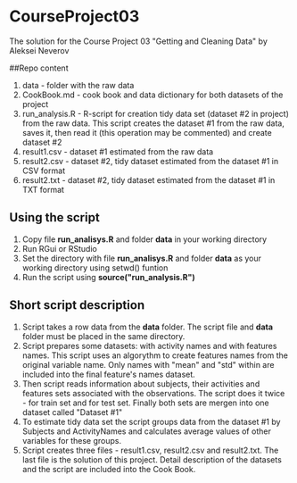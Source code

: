 # CourseProject03
The solution for the Course Project 03 "Getting and Cleaning Data"
by Aleksei Neverov

##Repo content
1. data - folder with the raw data
2. CookBook.md - cook book and data dictionary for both datasets of the project
3. run_analysis.R - R-script for creation tidy data set (dataset #2 in project) from the raw data. This script creates the dataset #1 from the raw data, saves it, then read it (this operation may be commented) and create dataset #2
4. result1.csv - dataset #1 estimated from the raw data
5. result2.csv - dataset #2, tidy dataset estimated from the dataset #1 in CSV format
6. result2.txt - dataset #2, tidy dataset estimated from the dataset #1 in TXT format

## Using the script
1. Copy file **run_analisys.R** and folder **data** in your working directory
2. Run RGui or RStudio
3. Set the directory with file **run_analisys.R** and folder **data** as your working directory using setwd() funtion
4. Run the script using **source("run_analysis.R")**

## Short script description
1. Script takes a row data from the **data** folder. The script file and **data** folder must be placed in the same directory.
2. Script prepares some datasets: with activity names and with features names. This script uses an algorythm to create features names from the original variable name. Only names with "mean" and "std" within are included into the final feature's names dataset.
3. Then script reads information about subjects, their activities and features sets associated with the observations. The script does it twice - for train set and for test set. Finally both sets are mergen into one dataset called "Dataset #1"
4. To estimate tidy data set the script groups data from the dataset #1 by Subjects and ActivityNames and calculates average values of other variables for these groups.
5. Script creates three files - result1.csv, result2.csv and result2.txt. The last file is the solution of this project.
Detail description of the datasets and the script are included into the Cook Book. 



